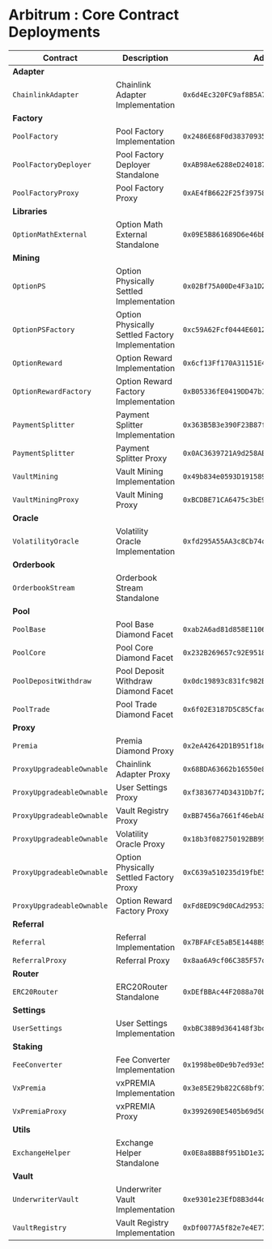 # Arbitrum : Core Contract Deployments

| Contract                  | Description                                      | Address                                      |                                                                              |                                                                                                                                                                             |
| ------------------------- | ------------------------------------------------ | -------------------------------------------- | ---------------------------------------------------------------------------- | --------------------------------------------------------------------------------------------------------------------------------------------------------------------------- |
| **Adapter**               |                                                  |                                              |                                                                              |                                                                                                                                                                             |
| `ChainlinkAdapter`        | Chainlink Adapter Implementation                 | `0x6d4Ec320FC9af8B5A7C8a9935dF9c6c8996546bb` | [🔗](https://arbiscan.io/address/0x6d4Ec320FC9af8B5A7C8a9935dF9c6c8996546bb) | [📁](https://github.com/Premian-Labs/premia-v3-contracts-private/blob/fe96af7bd45eaad80ba5c14ed71a5f1cc3943d4b/contracts/adapter/chainlink/ChainlinkAdapter.sol)            |
| **Factory**               |                                                  |                                              |                                                                              |                                                                                                                                                                             |
| `PoolFactory`             | Pool Factory Implementation                      | `0x2486E68F0d38370935CD2d7F9C7F6b318B2137B4` | [🔗](https://arbiscan.io/address/0x2486E68F0d38370935CD2d7F9C7F6b318B2137B4) | [📁](https://github.com/Premian-Labs/premia-v3-contracts-private/blob/fe96af7bd45eaad80ba5c14ed71a5f1cc3943d4b/contracts/factory/PoolFactory.sol)                           |
| `PoolFactoryDeployer`     | Pool Factory Deployer Standalone                 | `0xAB98Ae6288eD240187207C09C1d728575Dd71543` | [🔗](https://arbiscan.io/address/0xAB98Ae6288eD240187207C09C1d728575Dd71543) | [📁](https://github.com/Premian-Labs/premia-v3-contracts-private/blob/fe96af7bd45eaad80ba5c14ed71a5f1cc3943d4b/contracts/factory/PoolFactoryDeployer.sol)                   |
| `PoolFactoryProxy`        | Pool Factory Proxy                               | `0xAE4fB6622F25f397587F11638dA8CE88C27b5645` | [🔗](https://arbiscan.io/address/0xAE4fB6622F25f397587F11638dA8CE88C27b5645) | [📁](https://github.com/Premian-Labs/premia-v3-contracts-private/blob/fe96af7bd45eaad80ba5c14ed71a5f1cc3943d4b/contracts/factory/PoolFactoryProxy.sol)                      |
| **Libraries**             |                                                  |                                              |                                                                              |                                                                                                                                                                             |
| `OptionMathExternal`      | Option Math External Standalone                  | `0x09E5B861689D6e46bBb267476A78dbd04bECf2e3` | [🔗](https://arbiscan.io/address/0x09E5B861689D6e46bBb267476A78dbd04bECf2e3) | [📁](https://github.com/Premian-Labs/premia-v3-contracts-private/blob/fe96af7bd45eaad80ba5c14ed71a5f1cc3943d4b/contracts/libraries/OptionMathExternal.sol)                  |
| **Mining**                |                                                  |                                              |                                                                              |                                                                                                                                                                             |
| `OptionPS`                | Option Physically Settled Implementation         | `0x02Bf75A00De4F3a1D218B21cAB82A834490CBd4d` | [🔗](https://arbiscan.io/address/0x02Bf75A00De4F3a1D218B21cAB82A834490CBd4d) | [📁](https://github.com/Premian-Labs/premia-v3-contracts-private/blob/e59139969935d8c6403573f55d97c564b84d8aa8/contracts/mining/optionPS/OptionPS.sol)                      |
| `OptionPSFactory`         | Option Physically Settled Factory Implementation | `0xc59A62Fcf0444E601269Be8cFabc65a7555Cc080` | [🔗](https://arbiscan.io/address/0xc59A62Fcf0444E601269Be8cFabc65a7555Cc080) | [📁](https://github.com/Premian-Labs/premia-v3-contracts-private/blob/e59139969935d8c6403573f55d97c564b84d8aa8/contracts/mining/optionPS/OptionPSFactory.sol)               |
| `OptionReward`            | Option Reward Implementation                     | `0x6cf13Ff170A31151E44aF622fe74C530c77Fb5d8` | [🔗](https://arbiscan.io/address/0x6cf13Ff170A31151E44aF622fe74C530c77Fb5d8) | [📁](https://github.com/Premian-Labs/premia-v3-contracts-private/blob/e59139969935d8c6403573f55d97c564b84d8aa8/contracts/mining/optionReward/OptionReward.sol)              |
| `OptionRewardFactory`     | Option Reward Factory Implementation             | `0xB05336fE0419DD47b1df6Ac0B1A775AADBd9026F` | [🔗](https://arbiscan.io/address/0xB05336fE0419DD47b1df6Ac0B1A775AADBd9026F) | [📁](https://github.com/Premian-Labs/premia-v3-contracts-private/blob/e59139969935d8c6403573f55d97c564b84d8aa8/contracts/mining/optionReward/OptionRewardFactory.sol)       |
| `PaymentSplitter`         | Payment Splitter Implementation                  | `0x363B5B3e390F23B87fa5E90B431bC64Ca0E3eAAc` | [🔗](https://arbiscan.io/address/0x363B5B3e390F23B87fa5E90B431bC64Ca0E3eAAc) | [📁](https://github.com/Premian-Labs/premia-v3-contracts-private/blob/e59139969935d8c6403573f55d97c564b84d8aa8/contracts/mining/PaymentSplitter.sol)                        |
| `PaymentSplitter`         | Payment Splitter Proxy                           | `0x0AC3639721A9d258AE5FC5708EBaE029d1fD49c6` | [🔗](https://arbiscan.io/address/0x0AC3639721A9d258AE5FC5708EBaE029d1fD49c6) | [📁](https://github.com/Premian-Labs/premia-v3-contracts-private/blob/e59139969935d8c6403573f55d97c564b84d8aa8/contracts/mining/PaymentSplitter.sol)                        |
| `VaultMining`             | Vault Mining Implementation                      | `0x49b834e0593D19158959E6D86Bd0995371D1C22e` | [🔗](https://arbiscan.io/address/0x49b834e0593D19158959E6D86Bd0995371D1C22e) | [📁](https://github.com/Premian-Labs/premia-v3-contracts-private/blob/e59139969935d8c6403573f55d97c564b84d8aa8/contracts/mining/vaultMining/VaultMining.sol)                |
| `VaultMiningProxy`        | Vault Mining Proxy                               | `0xBCDBE71CA6475c3bE9f05E75bbDff7C3979Fdc52` | [🔗](https://arbiscan.io/address/0xBCDBE71CA6475c3bE9f05E75bbDff7C3979Fdc52) | [📁](https://github.com/Premian-Labs/premia-v3-contracts-private/blob/fe96af7bd45eaad80ba5c14ed71a5f1cc3943d4b/contracts/mining/vaultMining/VaultMiningProxy.sol)           |
| **Oracle**                |                                                  |                                              |                                                                              |                                                                                                                                                                             |
| `VolatilityOracle`        | Volatility Oracle Implementation                 | `0xfd295A55AA3c8Cb74cAda46029225FD758E1Ff98` | [🔗](https://arbiscan.io/address/0xfd295A55AA3c8Cb74cAda46029225FD758E1Ff98) | [📁](https://github.com/Premian-Labs/premia-v3-contracts-private/blob/fe96af7bd45eaad80ba5c14ed71a5f1cc3943d4b/contracts/oracle/VolatilityOracle.sol)                       |
| **Orderbook**             |                                                  |                                              |                                                                              |                                                                                                                                                                             |
| `OrderbookStream`         | Orderbook Stream Standalone                      |                                              |                                                                              |                                                                                                                                                                             |
| **Pool**                  |                                                  |                                              |                                                                              |                                                                                                                                                                             |
| `PoolBase`                | Pool Base Diamond Facet                          | `0xab2A6ad81d858E1106Bd5aE2083D241D6F54ADF1` | [🔗](https://arbiscan.io/address/0xab2A6ad81d858E1106Bd5aE2083D241D6F54ADF1) | [📁](https://github.com/Premian-Labs/premia-v3-contracts-private/blob/2de664add73bdd23c2938dcfed0b401af71b06be/contracts/pool/PoolBase.sol)                                 |
| `PoolCore`                | Pool Core Diamond Facet                          | `0x232B269657c92E95180A7eE964B19ED67A425B6D` | [🔗](https://arbiscan.io/address/0x232B269657c92E95180A7eE964B19ED67A425B6D) | [📁](https://github.com/Premian-Labs/premia-v3-contracts-private/blob/2de664add73bdd23c2938dcfed0b401af71b06be/contracts/pool/PoolCore.sol)                                 |
| `PoolDepositWithdraw`     | Pool Deposit Withdraw Diamond Facet              | `0x0dc19893c831fc982B9fB674e931871a729f8498` | [🔗](https://arbiscan.io/address/0x0dc19893c831fc982B9fB674e931871a729f8498) | [📁](https://github.com/Premian-Labs/premia-v3-contracts-private/blob/2de664add73bdd23c2938dcfed0b401af71b06be/contracts/pool/PoolDepositWithdraw.sol)                      |
| `PoolTrade`               | Pool Trade Diamond Facet                         | `0x6f02E3187D5C85Cfac075b96337eFc77efb5948b` | [🔗](https://arbiscan.io/address/0x6f02E3187D5C85Cfac075b96337eFc77efb5948b) | [📁](https://github.com/Premian-Labs/premia-v3-contracts-private/blob/2de664add73bdd23c2938dcfed0b401af71b06be/contracts/pool/PoolTrade.sol)                                |
| **Proxy**                 |                                                  |                                              |                                                                              |                                                                                                                                                                             |
| `Premia`                  | Premia Diamond Proxy                             | `0x2eA42642D1B951f18eA7FbCE495Bea9E517b198F` | [🔗](https://arbiscan.io/address/0x2eA42642D1B951f18eA7FbCE495Bea9E517b198F) | [📁](https://github.com/Premian-Labs/premia-v3-contracts-private/blob/fe96af7bd45eaad80ba5c14ed71a5f1cc3943d4b/contracts/proxy/Premia.sol)                                  |
| `ProxyUpgradeableOwnable` | Chainlink Adapter Proxy                          | `0x68BDA63662b16550e86Ad16160625eb293AC3d5F` | [🔗](https://arbiscan.io/address/0x68BDA63662b16550e86Ad16160625eb293AC3d5F) | [📁](https://github.com/Premian-Labs/premia-v3-contracts-private/blob/fe96af7bd45eaad80ba5c14ed71a5f1cc3943d4b/contracts/proxy/ProxyUpgradeableOwnable.sol)                 |
| `ProxyUpgradeableOwnable` | User Settings Proxy                              | `0xf3836774D3431Db7f2ffdE85cb5Eed1A74F70B9C` | [🔗](https://arbiscan.io/address/0xf3836774D3431Db7f2ffdE85cb5Eed1A74F70B9C) | [📁](https://github.com/Premian-Labs/premia-v3-contracts-private/blob/fe96af7bd45eaad80ba5c14ed71a5f1cc3943d4b/contracts/proxy/ProxyUpgradeableOwnable.sol)                 |
| `ProxyUpgradeableOwnable` | Vault Registry Proxy                             | `0xBB7456a7661f46ebA8C638cb8CC2Ac181f45F3b9` | [🔗](https://arbiscan.io/address/0xBB7456a7661f46ebA8C638cb8CC2Ac181f45F3b9) | [📁](https://github.com/Premian-Labs/premia-v3-contracts-private/blob/fe96af7bd45eaad80ba5c14ed71a5f1cc3943d4b/contracts/proxy/ProxyUpgradeableOwnable.sol)                 |
| `ProxyUpgradeableOwnable` | Volatility Oracle Proxy                          | `0x18b3f082750192BB99DF6CFb09c796f41f7DF22F` | [🔗](https://arbiscan.io/address/0x18b3f082750192BB99DF6CFb09c796f41f7DF22F) | [📁](https://github.com/Premian-Labs/premia-v3-contracts-private/blob/fe96af7bd45eaad80ba5c14ed71a5f1cc3943d4b/contracts/proxy/ProxyUpgradeableOwnable.sol)                 |
| `ProxyUpgradeableOwnable` | Option Physically Settled Factory Proxy          | `0xC639a510235d19fbE514aE00b3f226b30EF35ea8` | [🔗](https://arbiscan.io/address/0xC639a510235d19fbE514aE00b3f226b30EF35ea8) | [📁](https://github.com/Premian-Labs/premia-v3-contracts-private/blob/e59139969935d8c6403573f55d97c564b84d8aa8/contracts/proxy/ProxyUpgradeableOwnable.sol)                 |
| `ProxyUpgradeableOwnable` | Option Reward Factory Proxy                      | `0xFd8ED9C9d0CAd29533C93041699206E0b4EF6D48` | [🔗](https://arbiscan.io/address/0xFd8ED9C9d0CAd29533C93041699206E0b4EF6D48) | [📁](https://github.com/Premian-Labs/premia-v3-contracts-private/blob/e59139969935d8c6403573f55d97c564b84d8aa8/contracts/proxy/ProxyUpgradeableOwnable.sol)                 |
| **Referral**              |                                                  |                                              |                                                                              |                                                                                                                                                                             |
| `Referral`                | Referral Implementation                          | `0x7BFAFcE5aB5E1448B94BB88e60e93D9426467f54` | [🔗](https://arbiscan.io/address/0x7BFAFcE5aB5E1448B94BB88e60e93D9426467f54) | [📁](https://github.com/Premian-Labs/premia-v3-contracts-private/blob/fe96af7bd45eaad80ba5c14ed71a5f1cc3943d4b/contracts/referral/Referral.sol)                             |
| `ReferralProxy`           | Referral Proxy                                   | `0x8aa6A9cf06C385F57c3e27B024885EFe32cB730B` | [🔗](https://arbiscan.io/address/0x8aa6A9cf06C385F57c3e27B024885EFe32cB730B) | [📁](https://github.com/Premian-Labs/premia-v3-contracts-private/blob/fe96af7bd45eaad80ba5c14ed71a5f1cc3943d4b/contracts/referral/ReferralProxy.sol)                        |
| **Router**                |                                                  |                                              |                                                                              |                                                                                                                                                                             |
| `ERC20Router`             | ERC20Router Standalone                           | `0xDEfBBAc44F2088a70b648E1231b2cA9683774c48` | [🔗](https://arbiscan.io/address/0xDEfBBAc44F2088a70b648E1231b2cA9683774c48) | [📁](https://github.com/Premian-Labs/premia-v3-contracts-private/blob/fe96af7bd45eaad80ba5c14ed71a5f1cc3943d4b/contracts/router/ERC20Router.sol)                            |
| **Settings**              |                                                  |                                              |                                                                              |                                                                                                                                                                             |
| `UserSettings`            | User Settings Implementation                     | `0xbBC38B9d364148f3bcd2844242560F8EB233DB64` | [🔗](https://arbiscan.io/address/0xbBC38B9d364148f3bcd2844242560F8EB233DB64) | [📁](https://github.com/Premian-Labs/premia-v3-contracts-private/blob/fe96af7bd45eaad80ba5c14ed71a5f1cc3943d4b/contracts/settings/UserSettings.sol)                         |
| **Staking**               |                                                  |                                              |                                                                              |                                                                                                                                                                             |
| `FeeConverter`            | Fee Converter Implementation                     | `0x1998be0De9b7ed93e5F8fA44c49E68912fCAe28B` | [🔗](https://arbiscan.io/address/0x1998be0De9b7ed93e5F8fA44c49E68912fCAe28B) | [📁](https://github.com/Premian-Labs/premia-v3-contracts-private/blob/fe96af7bd45eaad80ba5c14ed71a5f1cc3943d4b/contracts/staking/FeeConverter.sol)                          |
| `VxPremia`                | vxPREMIA Implementation                          | `0x3e85E29b822C68bf97b3F5E91EC7C01fe0F4a5b7` | [🔗](https://arbiscan.io/address/0x3e85E29b822C68bf97b3F5E91EC7C01fe0F4a5b7) | [📁](https://github.com/Premian-Labs/premia-v3-contracts-private/blob/c420e2847c59b6f32a359728aceec374020299f7/contracts/staking/VxPremia.sol)                              |
| `VxPremiaProxy`           | vxPREMIA Proxy                                   | `0x3992690E5405b69d50812470B0250c878bFA9322` | [🔗](https://arbiscan.io/address/0x3992690E5405b69d50812470B0250c878bFA9322) |                                                                                                                                                                             |
| **Utils**                 |                                                  |                                              |                                                                              |                                                                                                                                                                             |
| `ExchangeHelper`          | Exchange Helper Standalone                       | `0x0E8a8BB8f951bD1e3294a900b88A4ebf7180179A` | [🔗](https://arbiscan.io/address/0x0E8a8BB8f951bD1e3294a900b88A4ebf7180179A) | [📁](https://github.com/Premian-Labs/premia-v3-contracts-private/blob/fe96af7bd45eaad80ba5c14ed71a5f1cc3943d4b/contracts/utils/ExchangeHelper.sol)                          |
| **Vault**                 |                                                  |                                              |                                                                              |                                                                                                                                                                             |
| `UnderwriterVault`        | Underwriter Vault Implementation                 | `0xe9301e23EfD8B3d44db93954d251Bf3131Da8Cd9` | [🔗](https://arbiscan.io/address/0xe9301e23EfD8B3d44db93954d251Bf3131Da8Cd9) | [📁](https://github.com/Premian-Labs/premia-v3-contracts-private/blob/21367a421f8e8530fa3970deaa47f1d8c4feb766/contracts/vault/strategies/underwriter/UnderwriterVault.sol) |
| `VaultRegistry`           | Vault Registry Implementation                    | `0xDf0077A5f82e7e4E774F35dfeD04Ef65E414a76D` | [🔗](https://arbiscan.io/address/0xDf0077A5f82e7e4E774F35dfeD04Ef65E414a76D) | [📁](https://github.com/Premian-Labs/premia-v3-contracts-private/blob/fe96af7bd45eaad80ba5c14ed71a5f1cc3943d4b/contracts/vault/VaultRegistry.sol)                           |
